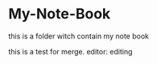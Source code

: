 # My-Note-Book
this is a folder witch contain my note book

this is a test for merge. editor: editing